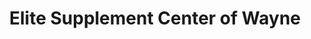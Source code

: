 ---
title: "Elite Supplement Center of Wayne"
url: /wayne/elite-supplement-center-of-wayne/
shop: Nahrungsergänzung
---